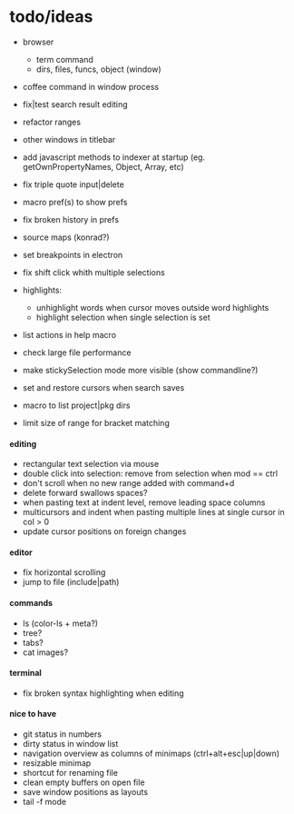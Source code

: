 # todo/ideas

- browser
    - term command
    - dirs, files, funcs, object (window)
- coffee command in window process

- fix|test search result editing
- refactor ranges

- other windows in titlebar
- add javascript methods to indexer at startup (eg. getOwnPropertyNames, Object, Array, etc)
- fix triple quote input|delete

- macro pref(s) to show prefs
- fix broken history in prefs

- source maps (konrad?)
- set breakpoints in electron

- fix shift click whith multiple selections 
- highlights:
    - unhighlight words when cursor moves outside word highlights
    - highlight selection when single selection is set

- list actions in help macro
- check large file performance
- make stickySelection mode more visible (show commandline?)
- set and restore cursors when search saves

- macro to list project|pkg dirs

- limit size of range for bracket matching 

#### editing
- rectangular text selection via mouse
- double click into selection: remove from selection when mod == ctrl 
- don't scroll when no new range added with command+d
- delete forward swallows spaces?
- when pasting text at indent level, remove leading space columns
- multicursors and indent when pasting multiple lines at single cursor in col > 0
- update cursor positions on foreign changes

#### editor
- fix horizontal scrolling
- jump to file (include|path)

#### commands
- ls (color-ls + meta?)
- tree?
- tabs?
- cat images?

#### terminal
- fix broken syntax highlighting when editing

#### nice to have
- git status in numbers
- dirty status in window list
- navigation overview as columns of minimaps (ctrl+alt+esc|up|down)
- resizable minimap
- shortcut for renaming file
- clean empty buffers on open file
- save window positions as layouts
- tail -f mode
    